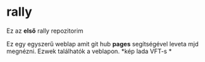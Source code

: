 # rally
Ez az **első** rally repozitorim 

Ez egy egyszerű weblap amit git hub **pages** segítségével leveta mjd megnézni.
Ezwek találhatók a veblapon.
*kép lada VFT-s
*
